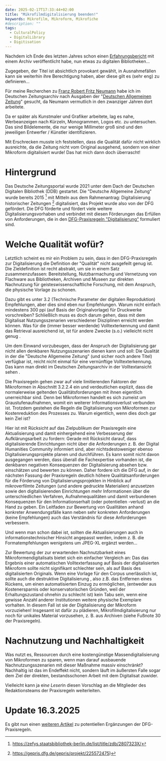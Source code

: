 ```yaml
---
date: 2025-02-17T17:33:44+02:00
title: "Mikrofilmdigitalisierung beenden!"
keywords: Mikrofilm, Mikroform, Mikrofiche
#description: ""
tags:
  - CulturalPolicy
  - DigitalLibrary
  - Digitisation
---
```


Nachdem ich Ende des letzten Jahres schon einen [Erfahrungsbericht](/post/archives-citizen-participation/) mit einem Archiv veröffentlicht habe, nun etwas zu digitalen Bibliotheken...
<!--more-->

Zugegeben, der Titel ist absichtlich provokant gewählt, in Ausnahmefällen kann sie weiterhin ihre Berechtigung haben, aber diese gilt es (sehr eng) zu definieren...

Für meine Recherchen zu [Franz Robert Fritz Neumann](https://ric-unknownartist.projektemacher.org/post/fritz-neumann-spandauer-volksblatt-19-2-1972/) habe ich im Deutschen Zeitungsarchiv nach Ausgaben der "[Deutschen Allgemeinen Zeitung](https://www.deutsche-digitale-bibliothek.de/newspaper/2807323-X)" gesucht, da Neumann vermutlich in den zwanziger Jahren dort arbeitete.

Da er später als Kunstmaler und Grafiker arbeitete, lag es nahe, Werbeanzeigen nach Kürzeln, Monogrammen, Logos etc. zu untersuchen. Das sind Bildelemente, die nur wenige Millimeter groß sind und den jeweiligen Entwerfer / Künstler identifizieren.

Mit Erschrecken musste ich feststellen, dass die Qualität dafür nicht wirklich ausreichte, da die Zeitung nicht vom Original ausgehend, sondern von einer Mikroform digitalisiert wurde! Das hat mich dann doch überrascht!

# Hintergrund
Das Deutsche Zeitungsportal wurde 2021 unter dem Dach der Deutschen Digitalen Bibliothek (DDB) gestartet. Die "Deutsche Allgemeine Zeitung" wurde bereits 2015 [^1] mit Mitteln aus dem Rahmenantrag: Digitalisierung historischer Zeitungen [^2]  digitalisiert, das Projekt wurde also von der DFG gefördert. Die DFG förderte und fördert viele weitere Digitalisierungsvorhaben und verbindet mit diesen Förderungen das Erfüllen von Anforderungen, die in den [DFG-Praxisregeln "Digitalisierung"](https://zenodo.org/records/7435724) formuliert sind.

# Welche Qualität wofür?
Letztlich scheint es mir ein Problem zu sein, dass in den DFG-Praxisregeln zur Digitalisierung die Definition der "Qualität" nicht ausgefeilt genug ist. Die Zieldefinition  ist recht abstrakt, um sie in einem Satz zusammenzufassen: Bereitstellung, Nutzbarmachung und Vernetzung von Flachware aus Bibliotheken, Archiven und Museen zur direkten Nachnutzung für geisteswissenschaftliche Forschung, mit dem Anspruch, die physische Vorlage zu schonen.

Dazu gibt es unter 3.2 (Technische Parameter der digitalen Reproduktion) Empfehlungen, aber dies sind eben nur Empfehlungen. Warum nicht einfach mindestens 300 ppi (auf Basis der Originalvorlage) für Druckwerke vorschreiben?
Schließlich muss es doch darum gehen, dass mit dem Digitalisat Nutzungsszenarien verschiedener Disziplinen erreicht werden können. Was für die (immer besser werdende) Volltexterkennung und damit das Retrieval ausreichend ist, ist für andere Zwecke (s.o.) vielleicht nicht genug .

Um dem Einwand vorzubeugen, dass der Anspruch der Digitalisierung gar nicht allen denkbaren Nutzungsszenarien dienen kann und soll: Die Qualität in der die "Deutsche Allgemeine Zeitung" (und sicher noch andere Titel) verfügbar ist, reicht nicht einmal für eine vernünftige Volltexterkennung. Das kann man direkt im Deutschen Zeitungsarchiv in der Volltextansicht sehen .

Die Praxisregeln gehen zwar auf viele limitierenden Faktoren der Mikroformen in Abschnitt 3.2.2.4 ein und verdeutlichen explizit, dass die normalerweise geltenden Qualitätsforderungen mit ihnen eigentlich unerreichbar sind. Denn bei Mikroformen handelt es sich zumeist um Graustufenaufnahmen, womit ein weiterer Informationsverlust verbunden ist. Trotzdem gestehen die Regeln die Digitalisierung von Mikroformen zur Kostenreduktion des Prozesses  zu. Warum eigentlich, wenn dies doch gar kein Ziel ist?

Hier ist mit Rücksicht auf das Zielpublikum der Praxisregeln eine Aktualisierung und damit einhergehend eine Verbesserung der Aufklärungsarbeit zu fordern: Gerade mit Rücksicht darauf, dass digitalisierende Einrichtungen nicht über die Anforderungen z. B. der Digital Humanities Community informiert sind, aber nichtsdestoweniger ebenso Digitalisierungsprojekte planen und durchführen. Es kann somit nicht davon ausgegangen werden, dass überall die Fachexpertise vorhanden ist, die denkbaren negativen Konsequenzen der Digitalisierung absehen bzw. einschätzen und bewerten zu können.
Daher fordere ich die DFG auf, in der nächsten Fassung der Praxisregeln deutlich höhere Qualitätsanforderungen für die Förderung von Digitalisierungsprojekten in Hinblick auf mikroverfilmte Zeitungen (und andere gedruckte Materialien) anzusetzen sowie den digitalisierenden Einrichtungen mehr Informationen über die unterschiedlichen Verfahren, Aufnahmequalitäten und damit verbundenen Konsequenzen für den Informationserhalt (oder potentiellen -verlust) an die Hand zu geben.
Ein Leitfaden zur Bewertung von Qualitäten anhand konkreter Anwendungsfälle kann neben sehr konkreten Anforderungen (keine Empfehlungen) auch das Verständnis für diese Anforderungen verbessern.

Und wenn man schon dabei ist, sollten die Aktualisierungen auch in informationstechnischer Hinsicht angepasst werden, indem z. B. die Formatempfehlungen wenigstens um JPEG-XL ergänzt werden...

Zur Bewertung der zur erwartenden Nachnutzbarkeit eines Mikroformendigitalisats bietet sich ein einfacher Vergleich an: Das das Ergebnis einer automatischen Volltexterfassung auf Basis der digitalisierten Mikroform sollte nicht signifikant schlechter sein, als auf Basis des digitalisierten Originals.
Wenn eine Vorlage für den Corpus unerlässlich ist, sollte auch die destruktive Digitalisierung , also z.B. das Entfernen eines Rückens, um einen automatisierten Einzug zu ermöglichen, (entweder aus Kostenersparnis oder konservatorischen Gründen, weil der Erhaltungszustand ohnehin zu schlecht ist) kein Tabu sein, wenn eine gewisse Anzahl anderer Institutionen weitere physische Exemplare vorhalten. In diesem Fall ist sie der Digitalisierung der Mikroform vorzuziehen! Insgesamt ist dafür zu plädieren, Mikrofilmdigitalisierung nur noch für unikales Material vorzusehen, z. B. aus Archiven (siehe Fußnote 30 der Praxisregeln).

# Nachnutzung und Nachhaltigkeit

Was nutzt es, Ressourcen durch eine kostengünstige Massendigitalisierung von Mikroformen zu sparen, wenn man darauf ausbauende Nachnutzungsszenarien mit dieser Maßnahme massiv einschränkt? Nachhaltig ist das im Endeffekt nicht, sondern läuft im äußersten Falle sogar dem Ziel der direkten, bestandsschonen Arbeit mit dem Digitalisat zuwider.

Vielleicht kann ja ein*e Leser*in diesen Vorschlag an die Mitglieder des Redaktionsteams der Praxisregeln weiterleiten.

# Update 16.3.2025

Es gibt nun einen [weiteren Artikel](/post/digital-provenance) zu potentiellen Ergänzungen der DFG-Praxisregeln.

[^1]: https://zefys.staatsbibliothek-berlin.de/list/title/zdb/2807323X/
[^2]: https://gepris.dfg.de/gepris/projekt/225572475)
